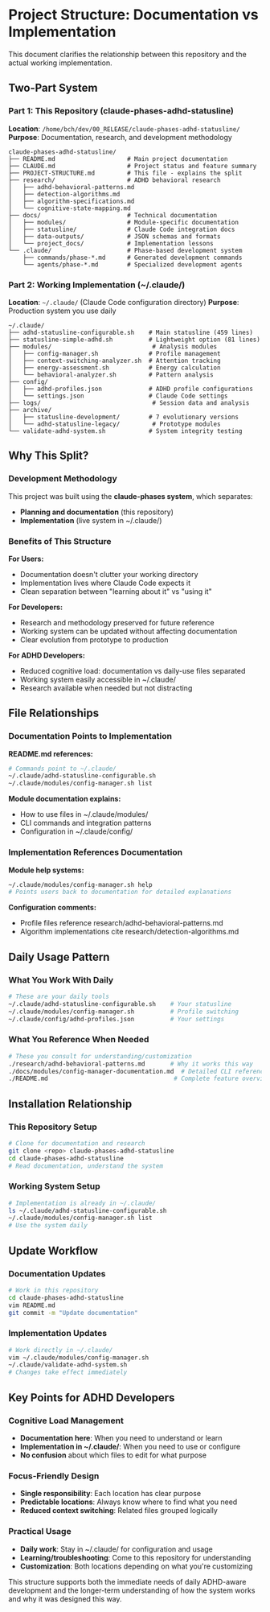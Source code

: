 # Project Structure: Documentation vs Implementation

This document clarifies the relationship between this repository and the actual working implementation.

## Two-Part System

### Part 1: This Repository (claude-phases-adhd-statusline)
**Location**: `/home/bch/dev/00_RELEASE/claude-phases-adhd-statusline/`
**Purpose**: Documentation, research, and development methodology

```
claude-phases-adhd-statusline/
├── README.md                    # Main project documentation
├── CLAUDE.md                    # Project status and feature summary
├── PROJECT-STRUCTURE.md         # This file - explains the split
├── research/                    # ADHD behavioral research
│   ├── adhd-behavioral-patterns.md
│   ├── detection-algorithms.md
│   ├── algorithm-specifications.md
│   └── cognitive-state-mapping.md
├── docs/                        # Technical documentation
│   ├── modules/                 # Module-specific documentation
│   ├── statusline/              # Claude Code integration docs
│   ├── data-outputs/            # JSON schemas and formats
│   └── project_docs/            # Implementation lessons
└── .claude/                     # Phase-based development system
    ├── commands/phase-*.md      # Generated development commands
    └── agents/phase-*.md        # Specialized development agents
```

### Part 2: Working Implementation (~/.claude/)
**Location**: `~/.claude/` (Claude Code configuration directory)
**Purpose**: Production system you use daily

```
~/.claude/
├── adhd-statusline-configurable.sh    # Main statusline (459 lines)
├── statusline-simple-adhd.sh          # Lightweight option (81 lines)
├── modules/                            # Analysis modules
│   ├── config-manager.sh              # Profile management
│   ├── context-switching-analyzer.sh  # Attention tracking
│   ├── energy-assessment.sh           # Energy calculation
│   └── behavioral-analyzer.sh         # Pattern analysis
├── config/
│   ├── adhd-profiles.json             # ADHD profile configurations
│   └── settings.json                  # Claude Code settings
├── logs/                               # Session data and analysis
├── archive/
│   ├── statusline-development/        # 7 evolutionary versions
│   └── adhd-statusline-legacy/         # Prototype modules
└── validate-adhd-system.sh            # System integrity testing
```

## Why This Split?

### Development Methodology
This project was built using the **claude-phases system**, which separates:
- **Planning and documentation** (this repository)
- **Implementation** (live system in ~/.claude/)

### Benefits of This Structure

**For Users:**
- Documentation doesn't clutter your working directory
- Implementation lives where Claude Code expects it
- Clean separation between "learning about it" vs "using it"

**For Developers:**
- Research and methodology preserved for future reference
- Working system can be updated without affecting documentation
- Clear evolution from prototype to production

**For ADHD Developers:**
- Reduced cognitive load: documentation vs daily-use files separated
- Working system easily accessible in ~/.claude/
- Research available when needed but not distracting

## File Relationships

### Documentation Points to Implementation

**README.md references:**
```bash
# Commands point to ~/.claude/
~/.claude/adhd-statusline-configurable.sh
~/.claude/modules/config-manager.sh list
```

**Module documentation explains:**
- How to use files in ~/.claude/modules/
- CLI commands and integration patterns
- Configuration in ~/.claude/config/

### Implementation References Documentation

**Module help systems:**
```bash
~/.claude/modules/config-manager.sh help
# Points users back to documentation for detailed explanations
```

**Configuration comments:**
- Profile files reference research/adhd-behavioral-patterns.md
- Algorithm implementations cite research/detection-algorithms.md

## Daily Usage Pattern

### What You Work With Daily
```bash
# These are your daily tools
~/.claude/adhd-statusline-configurable.sh    # Your statusline
~/.claude/modules/config-manager.sh          # Profile switching
~/.claude/config/adhd-profiles.json          # Your settings
```

### What You Reference When Needed
```bash
# These you consult for understanding/customization
./research/adhd-behavioral-patterns.md       # Why it works this way
./docs/modules/config-manager-documentation.md  # Detailed CLI reference
./README.md                                   # Complete feature overview
```

## Installation Relationship

### This Repository Setup
```bash
# Clone for documentation and research
git clone <repo> claude-phases-adhd-statusline
cd claude-phases-adhd-statusline
# Read documentation, understand the system
```

### Working System Setup
```bash
# Implementation is already in ~/.claude/
ls ~/.claude/adhd-statusline-configurable.sh
~/.claude/modules/config-manager.sh list
# Use the system daily
```

## Update Workflow

### Documentation Updates
```bash
# Work in this repository
cd claude-phases-adhd-statusline
vim README.md
git commit -m "Update documentation"
```

### Implementation Updates
```bash
# Work directly in ~/.claude/
vim ~/.claude/modules/config-manager.sh
~/.claude/validate-adhd-system.sh
# Changes take effect immediately
```

## Key Points for ADHD Developers

### Cognitive Load Management
- **Documentation here**: When you need to understand or learn
- **Implementation in ~/.claude/**: When you need to use or configure
- **No confusion** about which files to edit for what purpose

### Focus-Friendly Design
- **Single responsibility**: Each location has clear purpose
- **Predictable locations**: Always know where to find what you need
- **Reduced context switching**: Related files grouped logically

### Practical Usage
- **Daily work**: Stay in ~/.claude/ for configuration and usage
- **Learning/troubleshooting**: Come to this repository for understanding
- **Customization**: Both locations depending on what you're customizing

This structure supports both the immediate needs of daily ADHD-aware development and the longer-term understanding of how the system works and why it was designed this way.